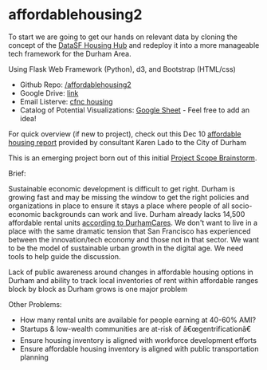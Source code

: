 # affordablehousing2

To start we are going to get our hands on relevant data by cloning the concept of the [DataSF Housing Hub](http://housing.datasf.org/data-browser/) and redeploy it into a more manageable tech framework for the Durham Area.

Using Flask Web Framework (Python), d3, and Bootstrap (HTML/css)

* Github Repo: [/affordablehousing2](https://github.com/codefordurham/affordablehousing2)
* Google Drive: [link](https://drive.google.com/open?id=0B-grTxZ2aMjEbThCNnNPSWU5NTA)
* Email Listerve: [cfnc housing](https://groups.google.com/forum/#!forum/cfnc_housing)
* Catalog of Potential Visualizations: [Google Sheet](https://docs.google.com/spreadsheets/d/1yjvVzBikWil_PxPg786eb2ON4RgsG23jjXjF4BBDxEA/edit?usp=sharing) - Feel free to add an idea!

For quick overview (if new to project), check out this Dec 10 [affordable housing report](http://www.durhamnc.gov/agendas_new/2015/cws20151221/10833_PRESENTATION_ENTERPRISE_PRESENTATION_381541_671480.PDF) provided by consultant Karen Lado to the City of Durham

This is an emerging project born out of this initial [Project Scope Brainstorm](https://docs.google.com/document/d/1bfjVL8-oBa3JkihRLWpDK6rIZHQ48Gc3Zxy5rM1ch4A/edit).

Brief:

Sustainable economic development is difficult to get right. Durham is growing fast and may be missing the window to get the right policies and organizations in place to ensure it stays a place where people of all socio-economic backgrounds can work and live. Durham already lacks 14,500 affordable rental units [according to DurhamCares](http://www.durhamcares.org/portfolio/affordable-housing-infographic). We don't want to live in a place with the same dramatic tension that San Francisco has experienced between the innovation/tech economy and those not in that sector. We want to be the model of sustainable urban growth in the digital age. We need tools to help guide the discussion.

Lack of public awareness around changes in affordable housing options in Durham and ability to track local inventories of rent within affordable ranges block by block as Durham grows is one major problem

Other Problems:

* How many rental units are available for people earning at 40-60% AMI?
* Startups & low-wealth communities are at-risk of â€œgentrificationâ€ 
* Ensure housing inventory is aligned with workforce development efforts
* Ensure affordable housing inventory is aligned with public transportation planning
